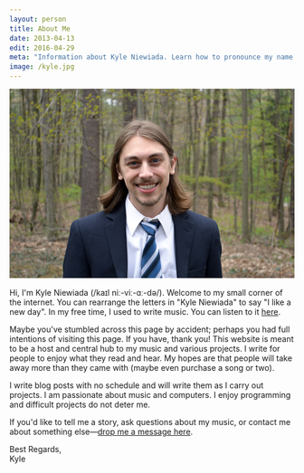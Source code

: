 ```yaml
---
layout: person
title: About Me
date: 2013-04-13
edit: 2016-04-29
meta: "Information about Kyle Niewiada. Learn how to pronounce my name. I enjoy programming. Difficult projects are fun. I share what I learn through open source."
image: /kyle.jpg
---
```


![Kyle Niewiada](/assets/img/kyle.jpg)

Hi, I'm Kyle Niewiada (/kaɪl niː-viː-ɑː-də/). Welcome to my small corner of the internet. You can rearrange the letters in "Kyle Niewiada" to say "I like a new day". In my free time, I used to write music. You can listen to it <a href ="https://kyleniewiada.bandcamp.com/" rel="nofollow">here</a>.

Maybe you've stumbled across this page by accident; perhaps you had full intentions of visiting this page. If you have, thank you! This website is meant to be a host and central hub to my music and various projects. I write for people to enjoy what they read and hear. My hopes are that people will take away more than they came with (maybe even purchase a song or two).

I write blog posts with no schedule and will write them as I carry out projects. I am passionate about music and computers. I enjoy programming and difficult projects do not deter me.

If you'd like to tell me a story, ask questions about my music, or contact me about something else—[drop me a message here](/contact/).

Best Regards,  
Kyle
